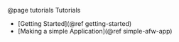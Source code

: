 @page tutorials Tutorials

- [Getting Started](@ref getting-started)
- [Making a simple Application](@ref simple-afw-app)
